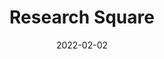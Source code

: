 ---
date: 2022-02-02
##
title:    Research Square 
## Titel der Publikation, beispielweise The Lancet.
##
authors: 'Manomaipiboon, A, Pholtawornkulchai, K, Pupipatpab, S, et al.'
##
status:   Preprint
##
en:
  subtitle:   'Efficacy and safety of ivermectin in the treatment of mild-to-moderate COVID-19 infection: A randomized, double blind, placebo, controlled trial'
  ##
  description: 'The emergent outbreak of coronavirus disease (COVID-19), caused by severe acute respiratory syndrome coronavirus 2 (SARS-CoV-2), has emphasized the requirement for therapeutic opportunities to overcome this pandemic. Ivermectin is an antiparasitic drug that has shown to be effective against various agents, including SARS-CoV-2, and is under extensive research in clinical trials. In this randomized, double-blind, placebo-controlled trial among adult hospitalized patients with mild-to-moderate COVID-19, 72 patients (mean age 48.57 ± 14.80 years) were randomly assigned to either the ivermectin (n=36) or placebo (n=36) group, along with receiving standard care. The primary outcomes were a negative reverse transcription polymerase chain reaction (RT-PCR) result at day 7 and 14 of enrolment. The secondary outcomes were duration of hospitalization, frequency of clinical worsening, survival on day 28, and adverse events. At day 7 and 14, a negative RT-PCR result was not significantly different between the two groups. The other secondary outcomes were reported to be comparable. However, the time to resolution of many symptoms were shorter in the ivermectin group, albeit not significantly. No adverse events were reported. In conclusion, early symptomatic recovery was observed with no side effects after treatment with ivermectin and standard care in mild-to-moderate COVID-19 patients. '
  ## 
  tags:    [efficacy, Ivermectin, RT-PCR]
## 
de: 
  ##
  subtitle:   'Wirksamkeit und Sicherheit von Ivermectin bei der Behandlung einer leichten bis mittelschweren COVID-19-Infektion: Eine randomisierte, doppelblinde, placebokontrollierte Studie'
  ##
  description: 'Der Ausbruch der Coronavirus-Krankheit (COVID-19), die durch das schwere akute respiratorische Syndrom Coronavirus 2 (SARS-CoV-2) verursacht wird, hat den Bedarf an therapeutischen Möglichkeiten zur Bewältigung dieser Pandemie deutlich gemacht. Ivermectin ist ein Antiparasitikum, das sich als wirksam gegen verschiedene Erreger, einschließlich SARS-CoV-2, erwiesen hat und in klinischen Studien eingehend untersucht wird. In dieser randomisierten, doppelblinden, placebokontrollierten Studie an erwachsenen Krankenhauspatienten mit leichter bis mittelschwerer COVID-19-Erkrankung wurden 72 Patienten (Durchschnittsalter 48,57 ± 14,80 Jahre) nach dem Zufallsprinzip entweder der Ivermectin- (n=36) oder der Placebogruppe (n=36) zugewiesen, die zusätzlich zur Standardbehandlung behandelt wurden. Der primäre Endpunkt war ein negatives Ergebnis der reversen Transkriptions-Polymerase-Kettenreaktion (RT-PCR) am Tag 7 und 14 der Aufnahme. Die sekundären Endpunkte waren die Dauer des Krankenhausaufenthalts, die Häufigkeit der klinischen Verschlechterung, das Überleben am Tag 28 und unerwünschte Ereignisse. Am 7. und 14. Tag unterschied sich ein negatives RT-PCR-Ergebnis nicht signifikant zwischen den beiden Gruppen. Die anderen sekundären Ergebnisse waren den Berichten zufolge vergleichbar. Allerdings war die Zeit bis zum Abklingen vieler Symptome in der Ivermectin-Gruppe kürzer, wenn auch nicht signifikant. Es wurden keine unerwünschten Ereignisse gemeldet. Zusammenfassend lässt sich sagen, dass nach der Behandlung mit Ivermectin und der Standardbehandlung bei leichten bis mittelschweren COVID-19-Patienten eine frühe symptomatische Besserung ohne Nebenwirkungen beobachtet wurde. '
  ## 
  ##
  tags:     [Wirksamkeit, Ivermectin, RT-PCR]
##
group:  "Treatments"
##
credit:      https://doi.org/10.21203/rs.3.rs-1290999/v1
##
## 2020-09-30_10.1038_s41590-020-00808-x.md
---